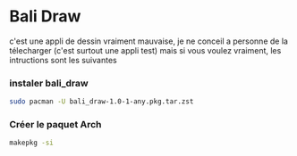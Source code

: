 # Bali Draw
c'est une appli de dessin vraiment mauvaise, je ne conceil a personne de la télecharger (c'est surtout une appli test) mais si vous voulez vraiment, les intructions sont les suivantes

### instaler bali_draw

```bash
sudo pacman -U bali_draw-1.0-1-any.pkg.tar.zst
```

### Créer le paquet Arch

```bash
makepkg -si
```
